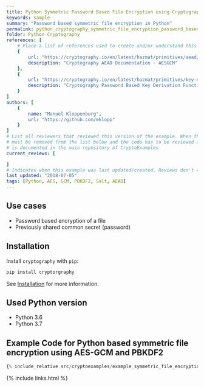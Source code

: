 ```yaml
---
title: Python Symmetric Password Based File Encryption using Cryptography
keywords: sample
summary: "Password based symmetric file encryption in Python"
permalink: python_cryptography_symmetric_file_encryption_password_based.html
folder: Python Cryptography
references: [
    # Place a list of references used to create and/or understand this example.
    {
        url: "https://cryptography.io/en/latest/hazmat/primitives/aead/#cryptography.hazmat.primitives.ciphers.aead.AESGCM",
        description: "Cryptography AEAD Documentation - AESGCM"
    },
    {
        url: "https://cryptography.io/en/latest/hazmat/primitives/key-derivation-functions/#cryptography.hazmat.primitives.kdf.pbkdf2.PBKDF2HMAC",
        description: "Cryptography Password Based Key Derivation Function 2 Documentation"
    }
]
authors: [
    {
        name: "Manuel Kloppenburg",
        url: "https://github.com/mklopp"
    }
]
# List all reviewers that reviewed this version of the example. When the example is updated all old reviews
# must be removed from the list below and the code has to be reviewed again. The complete review process
# is documented in the main repository of CryptoExamples
current_reviews: [

]
# Indicates when this example was last updated/created. Reviews don't change this.
last_updated: "2018-07-05"
tags: [Python, AES, GCM, PBKDF2, Salt, AEAD]
---
```


## Use cases

- Password based encryption of a file
- Previously shared common secret (password)

## Installation

Install `cryptography` with `pip`:
```bash
pip install cryptorgraphy
```
See [Installation](https://cryptography.io/en/latest/installation/) for more information.

## Used Python version

- Python 3.6
- Python 3.7

## Example Code for Python based symmetric file encryption using AES-GCM and PBKDF2

```python
{% include_relative src/cryptoexamples/example_symmetric_file_encryption_password_based.py %}
```



{% include links.html %}
